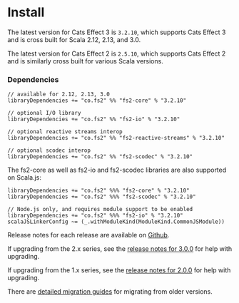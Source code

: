 # Install

The latest version for Cats Effect 3 is `3.2.10`, which supports Cats Effect 3 and is cross built for Scala 2.12, 2.13, and 3.0.

The latest version for Cats Effect 2 is `2.5.10`, which supports Cats Effect 2 and is similarly cross built for various Scala versions.

### Dependencies <!-- {docsify-ignore} -->

```
// available for 2.12, 2.13, 3.0
libraryDependencies += "co.fs2" %% "fs2-core" % "3.2.10"

// optional I/O library
libraryDependencies += "co.fs2" %% "fs2-io" % "3.2.10"

// optional reactive streams interop
libraryDependencies += "co.fs2" %% "fs2-reactive-streams" % "3.2.10"

// optional scodec interop
libraryDependencies += "co.fs2" %% "fs2-scodec" % "3.2.10"
```

The fs2-core as well as fs2-io and fs2-scodec libraries are also supported on Scala.js:

```
libraryDependencies += "co.fs2" %%% "fs2-core" % "3.2.10"
libraryDependencies += "co.fs2" %%% "fs2-scodec" % "3.2.10"

// Node.js only, and requires module support to be enabled
libraryDependencies += "co.fs2" %%% "fs2-io" % "3.2.10"
scalaJSLinkerConfig ~= (_.withModuleKind(ModuleKind.CommonJSModule)) 
```

Release notes for each release are available on [Github](https://github.com/typelevel/fs2/releases/).

If upgrading from the 2.x series, see the [release notes for 3.0.0](https://github.com/typelevel/fs2/releases/tag/v3.0.0) for help with upgrading.

If upgrading from the 1.x series, see the [release notes for 2.0.0](https://github.com/typelevel/fs2/releases/tag/v2.0.0) for help with upgrading.

There are [detailed migration guides](https://github.com/typelevel/fs2/blob/main/docs/) for migrating from older versions.
